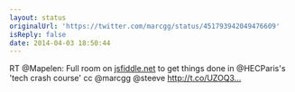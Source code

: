 ```yaml
---
layout: status
originalUrl: 'https://twitter.com/marcgg/status/451793942049476609'
isReply: false
date: 2014-04-03 18:50:44
---
```


RT @Mapelen: Full room on [jsfiddle.net](http://jsfiddle.net) to get things done in @HECParis's 'tech crash course' cc @marcgg @steeve http://t.co/UZOQ3…
